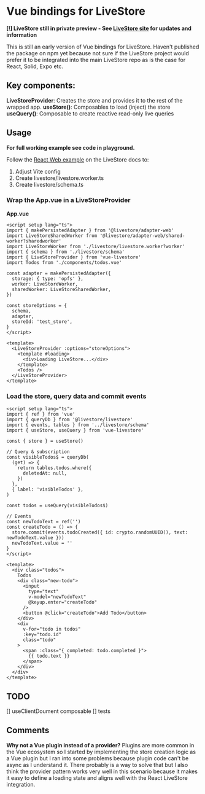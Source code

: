 # Vue bindings for LiveStore

**[!] LiveStore still in private preview - See [LiveStore site](https://livestore.dev/) for updates and information**

This is still an early version of Vue bindings for LiveStore. Haven't published the package on npm yet because not sure if the LiveStore project would prefer it to be integrated into the main LiveStore repo as is the case for React, Solid, Expo etc.

## Key components:

**LiveStoreProvider**: Creates the store and provides it to the rest of the wrapped app.
**useStore()**: Composables to load (inject) the store
**useQuery()**: Composable to create reactive read-only live queries

## Usage

**For full working example see code in playground.**

Follow the [React Web example](https://dev.docs.livestore.dev/getting-started/react-web/) on the LiveStore docs to:
1. Adjust Vite config
2. Create livestore/livestore.worker.ts
3. Create livestore/schema.ts

### Wrap the App.vue in a LiveStoreProvider

**App.vue**
```
<script setup lang="ts">
import { makePersistedAdapter } from '@livestore/adapter-web'
import LiveStoreSharedWorker from '@livestore/adapter-web/shared-worker?sharedworker'
import LiveStoreWorker from './livestore/livestore.worker?worker'
import { schema } from './livestore/schema'
import { LiveStoreProvider } from 'vue-livestore'
import Todos from './components/todos.vue'

const adapter = makePersistedAdapter({
  storage: { type: 'opfs' },
  worker: LiveStoreWorker,
  sharedWorker: LiveStoreSharedWorker,
})

const storeOptions = {
  schema,
  adapter,
  storeId: 'test_store',
}
</script>

<template>
  <LiveStoreProvider :options="storeOptions">
    <template #loading>
      <div>Loading LiveStore...</div>
    </template>
    <Todos />
  </LiveStoreProvider>
</template>
```

### Load the store, query data and commit events

```
<script setup lang="ts">
import { ref } from 'vue'
import { queryDb } from '@livestore/livestore'
import { events, tables } from '../livestore/schema'
import { useStore, useQuery } from 'vue-livestore'

const { store } = useStore()

// Query & subscription
const visibleTodos$ = queryDb(
  (get) => {
    return tables.todos.where({
      deletedAt: null,
    })
  },
  { label: 'visibleTodos' },
)

const todos = useQuery(visibleTodos$)

// Events
const newTodoText = ref('')
const createTodo = () => {
  store.commit(events.todoCreated({ id: crypto.randomUUID(), text: newTodoText.value }))
  newTodoText.value = ''
}
</script>

<template>
  <div class="todos">
    Todos
    <div class="new-todo">
      <input
        type="text"
        v-model="newTodoText"
        @keyup.enter="createTodo"
      />
      <button @click="createTodo">Add Todo</button>
    </div>
    <div
      v-for="todo in todos"
      :key="todo.id"
      class="todo"
    >
      <span :class="{ completed: todo.completed }">
        {{ todo.text }}
      </span>
    </div>
  </div>
</template>
```

## TODO
[] useClientDoument composable
[] tests

## Comments
**Why not a Vue plugin instead of a provider?**
Plugins are more common in the Vue ecosystem so I started by implementing the store creation logic as a Vue plugin but I ran into some problems because plugin code can't be async as I understand it. There probably is a way to solve that but I also think the provider pattern works very well in this scenario because it makes it easy to define a loading state and aligns well with the React LiveStore integration.